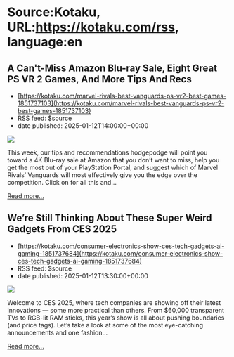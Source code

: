 # Source:Kotaku, URL:https://kotaku.com/rss, language:en

## A Can't-Miss Amazon Blu-ray Sale, Eight Great PS VR 2 Games, And More Tips And Recs
 - [https://kotaku.com/marvel-rivals-best-vanguards-ps-vr2-best-games-1851737103](https://kotaku.com/marvel-rivals-best-vanguards-ps-vr2-best-games-1851737103)
 - RSS feed: $source
 - date published: 2025-01-12T14:00:00+00:00

<img class="type:primaryImage" src="https://i.kinja-img.com/image/upload/c_fit,q_80,w_636/e4afc108faa66841237832b4d53dd4b5.jpg"/><p>This week, our tips and recommendations hodgepodge will point you toward a 4K Blu-ray sale at Amazon that you don’t want to miss, help you get the most out of your PlayStation Portal, and suggest which of Marvel Rivals’ Vanguards will most effectively give you the edge over the competition. Click on for all this and…</p><p><a href="https://kotaku.com/marvel-rivals-best-vanguards-ps-vr2-best-games-1851737103">Read more...</a></p>

## We’re Still Thinking About These Super Weird Gadgets From CES 2025
 - [https://kotaku.com/consumer-electronics-show-ces-tech-gadgets-ai-gaming-1851737684](https://kotaku.com/consumer-electronics-show-ces-tech-gadgets-ai-gaming-1851737684)
 - RSS feed: $source
 - date published: 2025-01-12T13:30:00+00:00

<img class="type:primaryImage" src="https://i.kinja-img.com/image/upload/c_fit,q_80,w_636/93ba8ed2f12378e18f51ab48cc12aba1.jpg"/><p>Welcome to CES 2025, where tech companies are showing off their latest innovations — some more practical than others. From $60,000 transparent TVs to RGB-lit RAM sticks, this year’s show is all about pushing boundaries (and price tags). Let’s take a look at some of the most eye-catching announcements and one fashion…</p><p><a href="https://kotaku.com/consumer-electronics-show-ces-tech-gadgets-ai-gaming-1851737684">Read more...</a></p>

